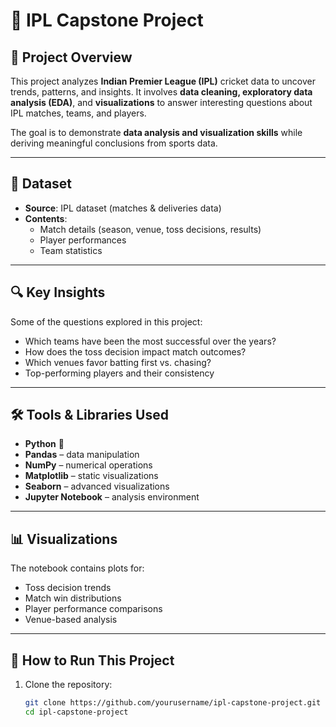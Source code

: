 # 🏏 IPL Capstone Project

## 📌 Project Overview
This project analyzes **Indian Premier League (IPL)** cricket data to uncover trends, patterns, and insights. It involves **data cleaning, exploratory data analysis (EDA)**, and **visualizations** to answer interesting questions about IPL matches, teams, and players.

The goal is to demonstrate **data analysis and visualization skills** while deriving meaningful conclusions from sports data.

---

## 📂 Dataset
- **Source**: IPL dataset (matches & deliveries data)
- **Contents**:
  - Match details (season, venue, toss decisions, results)
  - Player performances
  - Team statistics

---

## 🔍 Key Insights
Some of the questions explored in this project:
- Which teams have been the most successful over the years?
- How does the toss decision impact match outcomes?
- Which venues favor batting first vs. chasing?
- Top-performing players and their consistency

---

## 🛠️ Tools & Libraries Used
- **Python** 🐍
- **Pandas** – data manipulation
- **NumPy** – numerical operations
- **Matplotlib** – static visualizations
- **Seaborn** – advanced visualizations
- **Jupyter Notebook** – analysis environment

---

## 📊 Visualizations
The notebook contains plots for:
- Toss decision trends
- Match win distributions
- Player performance comparisons
- Venue-based analysis

---

## 🚀 How to Run This Project
1. Clone the repository:
   ```bash
   git clone https://github.com/yourusername/ipl-capstone-project.git
   cd ipl-capstone-project
